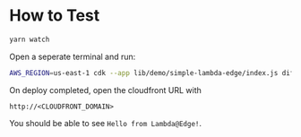 # How to Test

```sh
yarn watch
```
Open a seperate terminal and run:

```sh
AWS_REGION=us-east-1 cdk --app lib/demo/simple-lambda-edge/index.js diff
```

On deploy completed, open the cloudfront URL with


```
http://<CLOUDFRONT_DOMAIN>
```

You should be able to see `Hello from Lambda@Edge!`.
